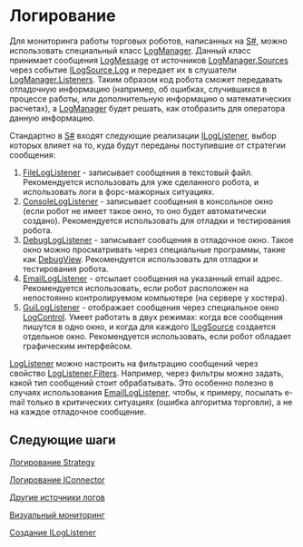 # Логирование

Для мониторинга работы торговых роботов, написанных на [S\#](StockSharpAbout.md), можно использовать специальный класс [LogManager](xref:StockSharp.Logging.LogManager). Данный класс принимает сообщения [LogMessage](xref:StockSharp.Logging.LogMessage) от источников [LogManager.Sources](xref:StockSharp.Logging.LogManager.Sources) через событие [ILogSource.Log](xref:StockSharp.Logging.ILogSource.Log) и передает их в слушатели [LogManager.Listeners](xref:StockSharp.Logging.LogManager.Listeners). Таким образом код робота сможет передавать отладочную информацию (например, об ошибках, случившихся в процессе работы, или дополнительную информацию о математических расчетах), а [LogManager](xref:StockSharp.Logging.LogManager) будет решать, как отобразить для оператора данную информацию. 

Стандартно в [S\#](StockSharpAbout.md) входят следующие реализации [ILogListener](xref:StockSharp.Logging.ILogListener), выбор которых влияет на то, куда будут переданы поступившие от стратегии сообщения: 

1. [FileLogListener](xref:StockSharp.Logging.FileLogListener) \- записывает сообщения в текстовый файл. Рекомендуется использовать для уже сделанного робота, и использовать логи в форс\-мажорных ситуациях. 
2. [ConsoleLogListener](xref:StockSharp.Logging.ConsoleLogListener) \- записывает сообщения в консольное окно (если робот не имеет такое окно, то оно будет автоматически создано). Рекомендуется использовать для отладки и тестирования робота. 
3. [DebugLogListener](xref:StockSharp.Logging.DebugLogListener) \- записывает сообщения в отладочное окно. Такое окно можно просматривать через специальные программы, такие как [DebugView](https://technet.microsoft.com/en-us/sysinternals/bb896647.aspx). Рекомендуется использовать для отладки и тестирования робота. 
4. [EmailLogListener](xref:StockSharp.Logging.EmailLogListener) \- отсылает сообщения на указанный email адрес. Рекомендуется использовать, если робот расположен на непостоянно контролируемом компьютере (на сервере у хостера). 
5. [GuiLogListener](xref:StockSharp.Xaml.GuiLogListener) \- отображает сообщения через специальное окно [LogControl](xref:StockSharp.Xaml.LogControl). Умеет работать в двух режимах: когда все сообщения пишутся в одно окно, и когда для каждого [ILogSource](xref:StockSharp.Logging.ILogSource) создается отдельное окно. Рекомендуется использовать, если робот обладает графическим интерфейсом. 

[LogListener](xref:StockSharp.Logging.LogListener) можно настроить на фильтрацию сообщений через свойство [LogListener.Filters](xref:StockSharp.Logging.LogListener.Filters). Например, через фильтры можно задать, какой тип сообщений стоит обрабатывать. Это особенно полезно в случаях использования [EmailLogListener](xref:StockSharp.Logging.EmailLogListener), чтобы, к примеру, посылать e\-mail только в критических ситуациях (ошибка алгоритма торговли), а не на каждое отладочное сообщение. 

## Следующие шаги

[Логирование Strategy](LoggingStrategy.md)

[Логирование IConnector](LoggingITrader.md)

[Другие источники логов](AppLogging.md)

[Визуальный мониторинг](LoggingMonitorWindow.md)

[Создание ILogListener](LoggingCustomListener.md)
